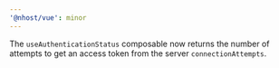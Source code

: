 ```yaml
---
'@nhost/vue': minor
---
```


The `useAuthenticationStatus` composable now returns the number of attempts to get an access token from the server `connectionAttempts`.

